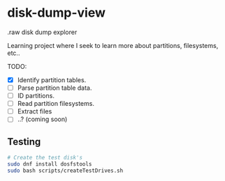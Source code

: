 # disk-dump-view
 .raw disk dump explorer

Learning project where I seek to learn more about partitions, filesystems, etc..

TODO:
-[x] Identify partition tables.
-[ ] Parse partition table data.
-[ ] ID partitions.
-[ ] Read partition filesystems.
-[ ] Extract files
-[ ] ..? (coming soon)

## Testing

```bash
# Create the test disk's
sudo dnf install dosfstools
sudo bash scripts/createTestDrives.sh
```